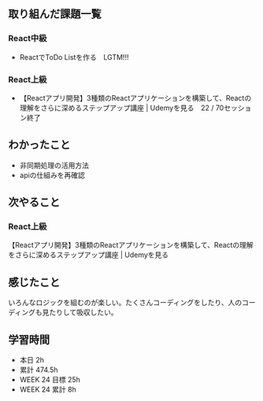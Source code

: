 ## 取り組んだ課題一覧 
 ### React中級
- ReactでToDo Listを作る　LGTM!!!
 
 ### React上級
- 【Reactアプリ開発】3種類のReactアプリケーションを構築して、Reactの理解をさらに深めるステップアップ講座 | Udemyを見る　22 / 70セッション終了

 ## わかったこと 
 - 非同期処理の活用方法
 - apiの仕組みを再確認    
 


 ## 次やること
 ### React上級
【Reactアプリ開発】3種類のReactアプリケーションを構築して、Reactの理解をさらに深めるステップアップ講座 | Udemyを見る



 ## 感じたこと 
いろんなロジックを組むのが楽しい。たくさんコーディングをしたり、人のコーディングも見たりして吸収したい。    

 ## 学習時間 
 - 本日 2h 
 - 累計 474.5h 
 - WEEK 24 目標 25h 
 - WEEK 24 累計 8h